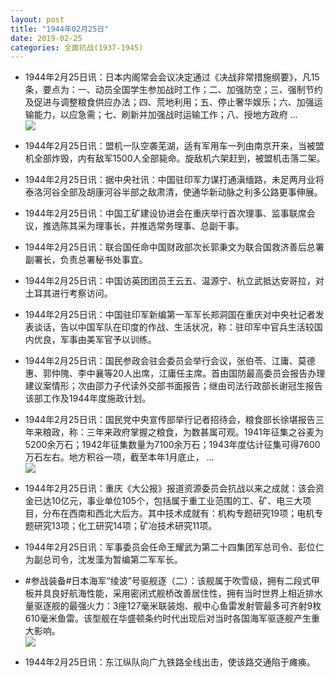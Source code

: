 ```yaml
---
layout: post
title: "1944年02月25日"
date: 2019-02-25
categories: 全面抗战(1937-1945)
---
```


<meta name="referrer" content="no-referrer" />

- 1944年2月25日讯：日本内阁常会会议决定通过《决战非常措施纲要》，凡15条，要点为：一、动员全国学生参加战时工作；二、加强防空；三、强制节约及促进与调整粮食供应办法；四、荒地利用；五、停止奢华娱乐；六、加强运输能力，以应急需；七、刷新并加强战时运输工作；八、授地方政府 ... <br/><img src="https://wx1.sinaimg.cn/large/aca367d8ly1g0j2e6jjkej20c809zwej.jpg" />

- 1944年2月25日讯：盟机一队空袭芜湖，适有军用车一列由南京开来，当被盟机全部炸毁，内有敌军1500人全部毙命。旋敌机六架赶到，被盟机击落二架。 

- 1944年2月25日讯：据中央社讯：中国驻印军力谋打通滇缅路，未足两月业将泰洛河谷全部及胡康河谷半部之敌肃清，使通华新动脉之利多公路更事伸展。 

- 1944年2月25日讯：中国工矿建设协进会在重庆举行首次理事、监事联席会议，推选陈其采为理事长，并推选常务理事、总副干事。 

- 1944年2月25日讯：联合国任命中国财政部次长郭秉文为联合国救济善后总署副署长，负责总署秘书处事宜。 

- 1944年2月25日讯：中国访英团团员王云五、温源宁、杭立武抵达安哥拉，对土耳其进行考察访问。 

- 1944年2月25日讯：中国驻印军新编第一军军长郑洞国在重庆对中央社记者发表谈话，告以中国军队在印度的作战、生活状况，称：驻印军中官兵生活较国内优良，军事由美军官予以训练。 

- 1944年2月25日讯：国民参政会驻会委员会举行会议，张伯苓、江庸、莫德惠、郭仲隗、李中襄等20人出席，江庸任主席。首由国防最高委员会报告办理建议案情形；次由邵力子代读外交部书面报告；继由司法行政部长谢冠生报告该部工作及1944年度施政计划。 

- 1944年2月25日讯：国民党中央宣传部举行记者招待会，粮食部长徐堪报告三年来粮政，称：三年来政府掌握之粮食，为数甚属可观。1941年征集之谷麦为5200余万石；1942年征集数量为7100余万石；1943年度估计征集可得7600万石左右。地方积谷一项，截至本年1月底止， ... <br/><img src="https://wx1.sinaimg.cn/large/aca367d8ly1g0il0wcxvdj20c809zwem.jpg" />

- 1944年2月25日讯：重庆《大公报》报道资源委员会抗战以来之成就：该会资金已达10亿元，事业单位105个，包括属于重工业范围的工、矿、电三大项目，分布在西南和西北大后方。其中技术成就有：机构专题研究19项；电机专题研究13项；化工研究14项；矿冶技术研究11项。 

- 1944年2月25日讯：军事委员会任命王耀武为第二十四集团军总司令、彭位仁为副总司令，沈发藻为暂编第二军军长。 

- #参战装备#日本海军“绫波”号驱舰逐（二）：该舰属于吹雪级，拥有二段式甲板并具良好航海性能，采用密闭式舰桥改善居住性，拥有当时世界上相近排水量驱逐舰的最强火力：3座127毫米联装炮、舰中心鱼雷发射管最多可齐射9枚610毫米鱼雷。该型舰在华盛顿条约时代出现后对当时各国海军驱逐舰产生重大影响。 <br/><img src="https://wx3.sinaimg.cn/large/aca367d8ly1g0iftkp6jdj214r0u0wzl.jpg" />

- 1944年2月25日讯：东江纵队向广九铁路全线出击，使该路交通陷于瘫痪。 

